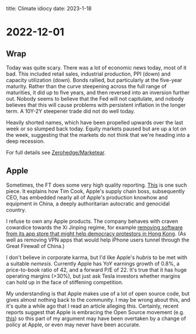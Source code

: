 title: Climate idiocy
date: 2023-1-18

# 2022-12-01

## Wrap

Today was quite scary.
There was a lot of economic news today, most of it bad.
This included retail sales, industrial production, PPI (down) and 
capacity utilization (down). Bonds rallied, but particularly at the five-year maturity.
Rather than the curve steepening across the full range of maturities, it did up to five years, and then reversed into an inversion further out.
Nobody seems to believe that the Fed will not capitulate, and nobody believes that this will cause problems with persistent inflation in the longer term.
A 10Y-2Y steepener trade did not do well today.

Heavily shorted names, which have been propelled upwards over the last week or so slumped back today.
Equity markets paused but are up a lot on the week, suggesting that 
the markets do not think that we're heading into a deep recession.


For full details see [Zerohedge/Marketear](https://www.zerohedge.com/markets/stocks-bond-yields-slump-soft-landing-story-crashes).

## Apple

Sometimes, the FT does some very high quality reporting. 
[This](https://www.ft.com/content/d5a80891-b27d-4110-90c9-561b7836f11b) is one such piece.
It explains how Tim Cook, Apple's supply chain boss, subsequently CEO, 
has embedded nearly all of Apple's production knowhow and equipment 
in China, a deeply authoritarian autocratic and genocidal country.

I refuse to own any Apple products. The company behaves with craven cowardice towards the Xi Jinping regime, for example [removing software from its app store that might help democracy protestors in Hong Kong](https://theoutline.com/post/8102/tim-cook-hong-kong-hypocrisy).  (As well as removing VPN apps that would help iPhone users tunnel through the Great Firewall of China.)

I don't believe in corporate karma, but I'd like Apple's _hubris_ to be met with a suitable _nemesis_. Currently Apple has YoY earnings growth of 0.8%, a price-to-book ratio of 42, and a forward P/E of 22. It's true that it has huge operating margins (>30%), but just ask Tesla investors whether margins can hold up 
in the face of stiffening competition. 

My understanding is that Apple makes use of a lot of open source code, but gives almost nothing back to the community. I may be wrong about this, and it's 
quite a while ago that I read an article alleging this.
Certainly, recent reports suggest that Apple is embracing the Open Source movement (e.g. [this](https://itsfoss.com/apples-mac-os-open-source/)) so this part of my argument may have been overtaken by a change of policy at Apple, or even may never have been accurate.


